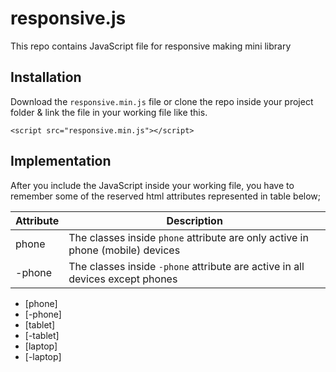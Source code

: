 # responsive.js
This repo contains JavaScript file for responsive making mini library

## Installation
Download the `responsive.min.js` file or clone the repo inside your project folder & link the file in your working file like this.
```
<script src="responsive.min.js"></script>
```

## Implementation
After you include the JavaScript inside your working file, you have to remember some of the reserved html attributes represented in table below;

| Attribute  | Description |
| ---------- | ----------- |
| phone      | The classes inside `phone` attribute are only active in phone (mobile) devices  |
| -phone     | The classes inside `-phone` attribute are active in all devices except phones   |

- [phone]
- [-phone]
- [tablet]
- [-tablet]
- [laptop]
- [-laptop]

